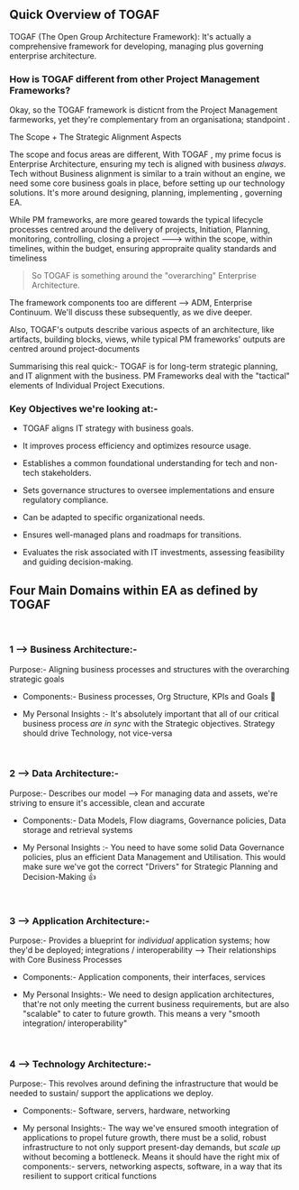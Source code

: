 ## Quick Overview of TOGAF

TOGAF (The Open Group Architecture Framework): It's actually a comprehensive framework for developing, managing plus governing enterprise architecture.

### How is TOGAF different from other Project Management Frameworks?
Okay, so the TOGAF framework is disticnt from the Project Management farmeworks, yet they're complementary from an organisationa; standpoint .

The Scope  + The Strategic Alignment Aspects 

The scope and focus areas are different, With TOGAF , my prime focus is Enterprise Architecture, ensuring my tech is aligned with business *always*. Tech without Business alignment is similar to a train without an engine, we need some core business goals in place, before setting up our technology solutions.
It's more around designing, planning, implementing , governing EA.

While PM frameworks, are more geared towards the typical lifecycle processes centred around the delivery of projects, Initiation, Planning, monitoring, controlling, closing a project ---> within the scope, within timelines, within the budget, ensuring appropraite quality standards and timeliness

> So TOGAF is something around the "overarching" Enterprise Architecture.

The framework components too are different --> ADM, Enterprise Continuum. We'll discuss these subsequently, as we dive deeper. 

Also, TOGAF's outputs describe various aspects of an architecture, like artifacts, building blocks, views, while typical PM frameworks' outputs are centred around project-documents

Summarising this real quick:- TOGAF is for long-term strategic planning, and IT alignment with the business. PM Frameworks deal with the "tactical" elements of Individual Project Executions.



### Key Objectives we're looking at:-

 - TOGAF aligns IT strategy with business goals.

- It improves process efficiency and optimizes resource usage.
  
- Establishes a common foundational understanding for tech and non-tech stakeholders.
  
-  Sets governance structures to oversee implementations and ensure regulatory compliance.
  
-  Can be adapted to specific organizational needs.
  
- Ensures well-managed plans and roadmaps for transitions.
  
- Evaluates the risk associated with IT investments, assessing feasibility and guiding decision-making.


## Four Main Domains within EA as defined by TOGAF

</br>

### 1 --> Business Architecture:-

Purpose:- Aligning business processes and structures with the overarching strategic goals

- Components:-
  Business processes, Org Structure, KPIs and Goals 📌

- My Personal Insights :-
   It's absolutely important that all of our critical business process *are in sync* with the Strategic objectives. Strategy should drive Technology, not vice-versa

</br>

### 2 --> Data Architecture:-

Purpose:- Describes our model --> For managing data and assets, we're striving to ensure it's accessible, clean and accurate

- Components:- Data Models, Flow diagrams, Governance policies, Data storage and retrieval systems
  
- My Personal Insights :- You need to have some solid Data Governance policies, plus an efficient Data Management and Utilisation. This would make sure we've got the correct "Drivers" for Strategic Planning and Decision-Making 👍

</br>

### 3 --> Application Architecture:-

Purpose:- Provides a blueprint for *individual* application systems; how they'd be deployed; integrations / interoperability --> Their relationships with Core Business Processes

- Components:- Application components, their interfaces, services
  
- My Personal Insights:- We need to design application architectures, that're not only meeting the current business requirements, but are also "scalable" to cater to future growth. This means a very "smooth integration/ interoperability"

</br>

### 4 --> Technology Architecture:-

Purpose:- This revolves around defining the infrastructure that would be needed to sustain/ support the applications we deploy.

 - Components:- Software, servers, hardware, networking
   
 - My personal Insights:- The way we've ensured smooth integration of applications to propel future growth, there must be a solid, robust infrastructure to not only support present-day demands, but *scale up* without becoming a bottleneck. Means it should have the right mix of components:- servers, networking aspects, software, in a way that its resilient to support critical functions

